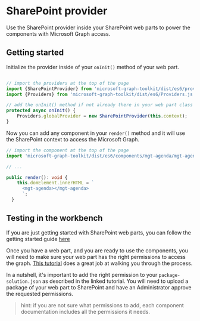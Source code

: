 # SharePoint provider

Use the SharePoint provider inside your SharePoint web parts to power the components with Microsoft Graph access.

## Getting started

Initialize the provider inside of your `onInit()` method of your web part.

```ts

// import the providers at the top of the page
import {SharePointProvider} from 'microsoft-graph-toolkit/dist/es6/providers/SharePointProvider.js';
import {Providers} from 'microsoft-graph-toolkit/dist/es6/Providers.js';

// add the onInit() method if not already there in your web part class
protected async onInit() {
    Providers.globalProvider = new SharePointProvider(this.context);
}
```

Now you can add any component in your `render()` method and it will use the SharePoint context to access the Microsoft Graph. 

```ts
// import the component at the top of the page
import 'microsoft-graph-toolkit/dist/es6/components/mgt-agenda/mgt-agenda.js'

// ...

public render(): void {
    this.domElement.innerHTML = `
      <mgt-agenda></mgt-agenda>
      `;
  }
```

## Testing in the workbench

If you are just getting started with SharePoint web parts, you can follow the getting started guide [here](https://docs.microsoft.com/sharepoint/dev/spfx/web-parts/get-started/build-a-hello-world-web-part) 

Once you have a web part, and you are ready to use the components, you will need to make sure your web part has the right permissions to access the graph. [This tutorial](https://docs.microsoft.com/en-us/sharepoint/dev/spfx/use-aad-tutorial) does a great job at walking you through the process. 

In a nutshell, it's important to add the right permission to your `package-solution.json` as described in the linked tutorial. You will need to upload a package of your web part to SharePoint and have an Administrator approve the requested permissions. 

>hint: if you are not sure what permissions to add, each component documentation includes all the permissions it needs.
